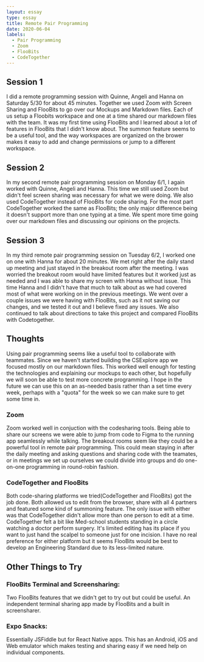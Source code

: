 ```yaml
---
layout: essay
type: essay
title: Remote Pair Programming
date: 2020-06-04
labels:
  - Pair Programming
  - Zoom
  - FlooBits
  - CodeTogether
---
```


## Session 1
I did a remote programming session with Quinne, Angeli and Hanna on Saturday 5/30 for about 45 minutes. Together we used Zoom with Screen Sharing and FlooBits to go over our Mockups and Markdown files. Each of us setup a Floobits workspace and one at a time shared our markdown files with the team. It was my first time using FlooBits and I learned about a lot of features in FlooBits that I didn't know about. The summon feature seems to be a useful tool, and the way workspaces are organized on the brower makes it easy to add and change permissions or jump to a different workspace.

## Session 2
In my second remote pair programming session on Monday 6/1, I again worked with Quinne, Angeli and Hanna. This time we still used Zoom but didn't feel screen sharing was necessary for what we were doing. We also used CodeTogether instead of FlooBits for code sharing. For the most part CodeTogether worked the same as FlooBits; the only major difference being it doesn't support more than one typing at a time. We spent more time going over our markdown files and discussing our opinions on the projects.

## Session 3
In my third remote pair programming session on Tuesday 6/2, I worked one on one with Hanna for about 20 minutes. We met right after the daily stand up meeting and just stayed in the breakout room after the meeting. I was worried the breakout room would have limited features but it worked just as needed and I was able to share my screen with Hanna without issue. 
This time Hanna and I didn't have that much to talk about as we had covered most of what were working on in the previous meetings. We went over a couple issues we were having with FlooBits, such as it not saving our changes, and we tested it out and I believe fixed any issues. We also continued to talk about directions to take this project and compared FlooBits with Codetogether. 

## Thoughts
Using pair programming seems like a useful tool to collaborate with teammates. Since we haven't started building the CSExplore app we focused mostly on our markdown files. This worked well enough for testing the technologies and explaining our mockups to each other, but hopefully we will soon be able to test more concrete programming. I hope in the future we can use this on an as-needed basis rather than a set time every week, perhaps with a "quota" for the week so we can make sure to get some time in.

### Zoom 
Zoom worked well in conjuction with the codesharing tools. Being able to share our screens we were able to jump from code to Figma to the running app seamlessly while talking. The breakout rooms seem like they could be a powerful tool in remote pair programming. This could mean staying in after the daily meeting and asking questions and sharing code with the teamates, or in meetings we set up ourselves we could divide into groups and do one-on-one programming in round-robin fashion. 

### CodeTogether and FlooBits
Both code-sharing platforms we tried(CodeTogether and FlooBits) got the job done. Both allowed us to edit from the browser, share with all 4 partners and featured some kind of summoning feature. The only issue with either was that CodeTogether didn't allow more than one person to edit at a time. CodeTogether felt a bit like Med-school students standing in a circle watching a doctor perform surgery. It's limited editing has its place if you want to just hand the scalpel to someone just for one incision. I have no real preference for either platform but it seems FlooBits would be best to develop an Engineering Standard due to its less-limited nature.

## Other Things to Try
### FlooBits Terminal and Screensharing: 
Two FlooBits features that we didn't get to try out but could be useful. An independent terminal sharing app made by FlooBits and a built in screensharer.

### Expo Snacks: 
Essentially JSFiddle but for React Native apps. This has an Android, iOS and Web emulator which makes testing and sharing easy if we need help on individual components.

